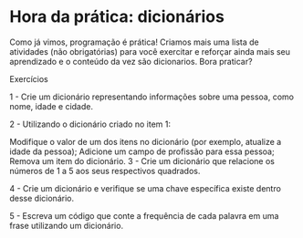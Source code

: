 # Hora da prática: dicionários

Como já vimos, programação é prática! Criamos mais uma lista de atividades (não obrigatórias) para você exercitar e reforçar ainda mais seu aprendizado e o conteúdo da vez são dicionarios. Bora praticar?


Exercícios


1 - Crie um dicionário representando informações sobre uma pessoa, como nome, idade e cidade.

2 - Utilizando o dicionário criado no item 1:

Modifique o valor de um dos itens no dicionário (por exemplo, atualize a idade da pessoa);
Adicione um campo de profissão para essa pessoa;
Remova um item do dicionário.
3 - Crie um dicionário que relacione os números de 1 a 5 aos seus respectivos quadrados.

4 - Crie um dicionário e verifique se uma chave específica existe dentro desse dicionário.

5 - Escreva um código que conte a frequência de cada palavra em uma frase utilizando um dicionário.

